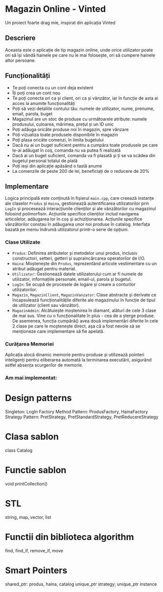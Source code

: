 # Magazin Online - Vinted
Un proiect foarte drag mie, inspirat din aplicația Vinted

## Descriere
Aceasta este o aplicație de tip magazin online, unde orice utilizator poate ori să își vândă hainele pe care nu le mai folosește, ori să cumpere hainele altor persoane.

## Funcționalități
- Te poți conecta cu un cont deja existent
- Îți poți crea un cont nou
- Te poți conecta ori ca și client, ori ca și vânzător, iar în funcție de asta ai acces la anumite funcționalități
- Poți să vezi detaliile contului tău: numele de utilizator, nume, prenume, email, parola, buget
- Magazinul are un stoc de produse cu următoarele atribute: numele produsului, culoarea, mărimea, prețul și un ID unic
- Poți adăuga oricâte produse noi în magazin, spre vânzare
- Poți vizualiza toate produsele disponibile în magazin
- Poți plasa oricâte comenzi, în limita bugetului
- Dacă nu ai un buget suficient pentru a cumpăra toate produsele pe care le-ai adăugat în coș, comanda nu va putea fi realizată
- Dacă ai un buget suficient, comanda va fi plasată și ți se va scădea din bugetul personal totalul de plată
- Poți ieși din aplicație apăsând o tastă anume
- La comenzile de peste 200 de lei, beneficiați de o reducere de 20%

## Implementare

Logica principală este conținută în fișierul `main.cpp`, care creează instanțe ale claselor `Produs` și `Haina`, gestionează autentificarea utilizatorilor prin `LogIn` și procesează interacțiunile clienților și ale vânzătorilor cu magazinul folosind polimorfism. Acțiunile specifice clienților includ navigarea articolelor, adăugarea lor în coș și achiziționarea. Acțiunile specifice vânzătorilor constau în adăugarea unor noi produse în catalog. Interfața bazată pe meniu îndrumă utilizatorul printr-o serie de opțiuni.

### Clase Utilizate
- `Produs`: Definirea atributelor și metodelor unui produs, inclusiv constructori, setteri, getteri și supraincărcarea operatorilor de I/O.
- `Haina`: Moștenește din `Produs`, reprezentând articole vestimentare cu un atribut adăugat pentru material.
- `Utilizator`: Gestionează datele utilizatorului cum ar fi numele de utilizator, informațiile personale, email-ul, parola și bugetul.
- `LogIn`: Se ocupă de procesele de logare și creare a conturilor utilizatorilor.
- `Magazin`, `MagazinClient`, `MagazinVanzator`: Clase abstracte și derivate ce încapsulează funcționalitățile diferite ale magazinului în funcție de tipul de utilizator (client sau vânzător).
- `MagazinAdmin`: Alcătuiește moștenirea în diamant, alături de cele 3 clase de mai sus. Vine cu o funcționalitate în plus - cea de a șterge produse. De asemenea, funcția cumpără() avea două implementări diferite în cele 2 clase pe care le moștenește direct, așa că a fost nevoie să se menționeze care implementare să fie apelată.

### Curățarea Memoriei
Aplicația alocă dinamic memorie pentru produse și utilizează pointeri inteligenți pentru eliberarea automată la terminarea executării, asigurând astfel absența scurgerilor de memorie.

### Am mai implementat: 
# Design patterns
Singleton: LogIn
Factory Method Pattern: ProdusFactory, HainaFactory
Strategy Pattern: PretStrategy, PretStandardStrategy, PretReducereStrategy
# Clasa sablon
class Catalog
# Functie sablon
void printCollection()
# STL
string, map, vector, list
# Functii din biblioteca algorithm
find, find_if, remove_if, move
# Smart Pointers
shared_ptr: produs, haina, catalog
unique_ptr<PretStrategy> strategy; unique_ptr<LogIn> instance
